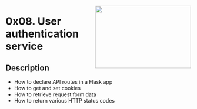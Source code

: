 <p>
<img width="260" height="170" src="https://www.flaticon.com/svg/static/icons/svg/627/627558.svg" align="right" >
</p>

#  0x08. User authentication service

## Description
- How to declare API routes in a Flask app
- How to get and set cookies
- How to retrieve request form data
- How to return various HTTP status codes
